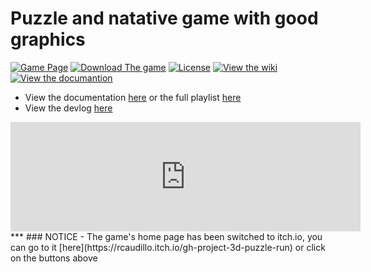 # Puzzle and natative game with good graphics
[![Game Page](https://badgen.net/badge/Go%20To%20The/HOME%20PAGE/orange)](https://rcaudillo.itch.io/gh-project-3d-puzzle-run)
[![Download The game](https://badgen.net/badge/Download/Direct%20Download/?color=blue&icon=windows&label)](https://rcaudillo.itch.io/gh-project-3d-puzzle-run/download/q2PJ_b_uFuHjj1DFHP9_xbZQPPaGwHj2apeXechY)
[![License](https://badgen.net/badge/license/MIT/cyan)](https://github.com/rcaudillo/GH-3d-platformer/blob/main/LICENSE)
[![View the wiki](https://badgen.net/badge/View%20The/WIKI/orange)](https://github.com/rcaudillo/GH-3d-puzzle/wiki)
[![View the documantion](https://badgen.net/badge/View%20The/DOCUMENTATION/orange)](https://github.com/rcaudillo/GH-3d-platformer/projects/1)
* View the documentation [here](https://github.com/rcaudillo/GH-3d-platformer/projects/1) or the full playlist [here]()
* View the devlog [here](https://rcaudillo.itch.io/gh-project-3d-puzzle-run/devlog)
<iframe frameborder="0" src="https://itch.io/embed/841895?border_width=5&amp;bg_color=222222&amp;fg_color=eeeeee&amp;border_color=363636" width="560" height="175"><a href="https://rcaudillo.itch.io/gh-project-3d-treasure-run">Treasure run by rcaudillo</a></iframe>
***
### NOTICE - The game's home page has been switched to itch.io, you can go to it [here](https://rcaudillo.itch.io/gh-project-3d-puzzle-run) or click on the buttons above
